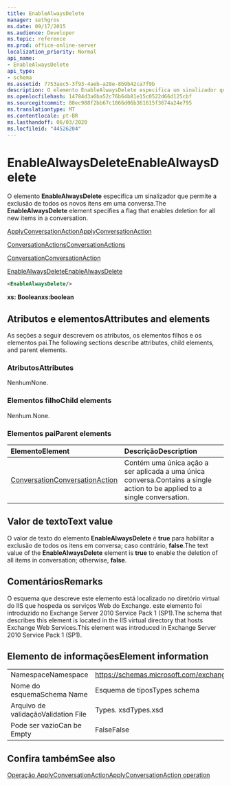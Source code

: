 ```yaml
---
title: EnableAlwaysDelete
manager: sethgros
ms.date: 09/17/2015
ms.audience: Developer
ms.topic: reference
ms.prod: office-online-server
localization_priority: Normal
api_name:
- EnableAlwaysDelete
api_type:
- schema
ms.assetid: 7753aec5-3f93-4aeb-a28e-8b9b42ca7f9b
description: O elemento EnableAlwaysDelete especifica um sinalizador que permite a exclusão de todos os novos itens em uma conversa.
ms.openlocfilehash: 14784d3a6ba52c76b64b81e15c0522d66d125cbf
ms.sourcegitcommit: 88ec988f2bb67c1866d06b361615f3674a24e795
ms.translationtype: MT
ms.contentlocale: pt-BR
ms.lasthandoff: 06/03/2020
ms.locfileid: "44526204"
---
```

# <a name="enablealwaysdelete"></a><span data-ttu-id="e0762-103">EnableAlwaysDelete</span><span class="sxs-lookup"><span data-stu-id="e0762-103">EnableAlwaysDelete</span></span>

<span data-ttu-id="e0762-104">O elemento **EnableAlwaysDelete** especifica um sinalizador que permite a exclusão de todos os novos itens em uma conversa.</span><span class="sxs-lookup"><span data-stu-id="e0762-104">The **EnableAlwaysDelete** element specifies a flag that enables deletion for all new items in a conversation.</span></span> 
  
[<span data-ttu-id="e0762-105">ApplyConversationAction</span><span class="sxs-lookup"><span data-stu-id="e0762-105">ApplyConversationAction</span></span>](applyconversationaction.md)
  
[<span data-ttu-id="e0762-106">ConversationActions</span><span class="sxs-lookup"><span data-stu-id="e0762-106">ConversationActions</span></span>](conversationactions.md)
  
[<span data-ttu-id="e0762-107">Conversation</span><span class="sxs-lookup"><span data-stu-id="e0762-107">ConversationAction</span></span>](conversationaction.md)
  
[<span data-ttu-id="e0762-108">EnableAlwaysDelete</span><span class="sxs-lookup"><span data-stu-id="e0762-108">EnableAlwaysDelete</span></span>](enablealwaysdelete.md)
  
```XML
<EnableAlwaysDelete/>
```

 <span data-ttu-id="e0762-109">**xs: Boolean**</span><span class="sxs-lookup"><span data-stu-id="e0762-109">**xs:boolean**</span></span>
## <a name="attributes-and-elements"></a><span data-ttu-id="e0762-110">Atributos e elementos</span><span class="sxs-lookup"><span data-stu-id="e0762-110">Attributes and elements</span></span>

<span data-ttu-id="e0762-111">As seções a seguir descrevem os atributos, os elementos filhos e os elementos pai.</span><span class="sxs-lookup"><span data-stu-id="e0762-111">The following sections describe attributes, child elements, and parent elements.</span></span>
  
### <a name="attributes"></a><span data-ttu-id="e0762-112">Atributos</span><span class="sxs-lookup"><span data-stu-id="e0762-112">Attributes</span></span>

<span data-ttu-id="e0762-113">Nenhum</span><span class="sxs-lookup"><span data-stu-id="e0762-113">None.</span></span>
  
### <a name="child-elements"></a><span data-ttu-id="e0762-114">Elementos filho</span><span class="sxs-lookup"><span data-stu-id="e0762-114">Child elements</span></span>

<span data-ttu-id="e0762-115">Nenhum.</span><span class="sxs-lookup"><span data-stu-id="e0762-115">None.</span></span>
  
### <a name="parent-elements"></a><span data-ttu-id="e0762-116">Elementos pai</span><span class="sxs-lookup"><span data-stu-id="e0762-116">Parent elements</span></span>

|<span data-ttu-id="e0762-117">**Elemento**</span><span class="sxs-lookup"><span data-stu-id="e0762-117">**Element**</span></span>|<span data-ttu-id="e0762-118">**Descrição**</span><span class="sxs-lookup"><span data-stu-id="e0762-118">**Description**</span></span>|
|:-----|:-----|
|[<span data-ttu-id="e0762-119">Conversation</span><span class="sxs-lookup"><span data-stu-id="e0762-119">ConversationAction</span></span>](conversationaction.md) <br/> |<span data-ttu-id="e0762-120">Contém uma única ação a ser aplicada a uma única conversa.</span><span class="sxs-lookup"><span data-stu-id="e0762-120">Contains a single action to be applied to a single conversation.</span></span>  <br/> |
   
## <a name="text-value"></a><span data-ttu-id="e0762-121">Valor de texto</span><span class="sxs-lookup"><span data-stu-id="e0762-121">Text value</span></span>

<span data-ttu-id="e0762-122">O valor de texto do elemento **EnableAlwaysDelete** é **true** para habilitar a exclusão de todos os itens em conversa; caso contrário, **false**.</span><span class="sxs-lookup"><span data-stu-id="e0762-122">The text value of the **EnableAlwaysDelete** element is **true** to enable the deletion of all items in conversation; otherwise, **false**.</span></span>
  
## <a name="remarks"></a><span data-ttu-id="e0762-123">Comentários</span><span class="sxs-lookup"><span data-stu-id="e0762-123">Remarks</span></span>

<span data-ttu-id="e0762-124">O esquema que descreve este elemento está localizado no diretório virtual do IIS que hospeda os serviços Web do Exchange. este elemento foi introduzido no Exchange Server 2010 Service Pack 1 (SP1).</span><span class="sxs-lookup"><span data-stu-id="e0762-124">The schema that describes this element is located in the IIS virtual directory that hosts Exchange Web Services.This element was introduced in Exchange Server 2010 Service Pack 1 (SP1).</span></span>
  
## <a name="element-information"></a><span data-ttu-id="e0762-125">Elemento de informações</span><span class="sxs-lookup"><span data-stu-id="e0762-125">Element information</span></span>

|||
|:-----|:-----|
|<span data-ttu-id="e0762-126">Namespace</span><span class="sxs-lookup"><span data-stu-id="e0762-126">Namespace</span></span>  <br/> |https://schemas.microsoft.com/exchange/services/2006/types  <br/> |
|<span data-ttu-id="e0762-127">Nome do esquema</span><span class="sxs-lookup"><span data-stu-id="e0762-127">Schema Name</span></span>  <br/> |<span data-ttu-id="e0762-128">Esquema de tipos</span><span class="sxs-lookup"><span data-stu-id="e0762-128">Types schema</span></span>  <br/> |
|<span data-ttu-id="e0762-129">Arquivo de validação</span><span class="sxs-lookup"><span data-stu-id="e0762-129">Validation File</span></span>  <br/> |<span data-ttu-id="e0762-130">Types. xsd</span><span class="sxs-lookup"><span data-stu-id="e0762-130">Types.xsd</span></span>  <br/> |
|<span data-ttu-id="e0762-131">Pode ser vazio</span><span class="sxs-lookup"><span data-stu-id="e0762-131">Can be Empty</span></span>  <br/> |<span data-ttu-id="e0762-132">False</span><span class="sxs-lookup"><span data-stu-id="e0762-132">False</span></span>  <br/> |
   
## <a name="see-also"></a><span data-ttu-id="e0762-133">Confira também</span><span class="sxs-lookup"><span data-stu-id="e0762-133">See also</span></span>



[<span data-ttu-id="e0762-134">Operação ApplyConversationAction</span><span class="sxs-lookup"><span data-stu-id="e0762-134">ApplyConversationAction operation</span></span>](applyconversationaction-operation.md)

